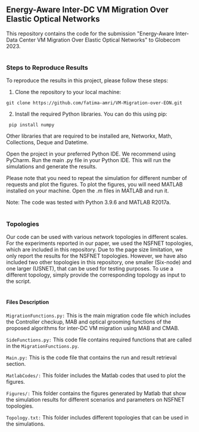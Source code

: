## Energy-Aware Inter-DC VM Migration Over Elastic Optical Networks
This repository contains the code for the submission "Energy-Aware Inter-Data Center VM Migration Over Elastic Optical Networks" to Globecom 2023.
#

### Steps to Reproduce Results

To reproduce the results in this project, please follow these steps:
1. Clone the repository to your local machine:

``` git clone https://github.com/fatima-amri/VM-Migration-over-EON.git ```

2. Install the required Python libraries. You can do this using pip:

``` pip install numpy``` 

Other libraries that are required to be installed are, Networkx, Math, Collections, Deque and Datetime.

Open the project in your preferred Python IDE. We recommend using PyCharm.
Run the main .py file in your Python IDE. This will run the simulations and generate the results.

Please note that you need to repeat the simulation for different number of requests and plot the figures.
To plot the figures, you will need MATLAB installed on your machine. Open the .m files in MATLAB and run it.

Note: The code was tested with Python 3.9.6 and MATLAB R2017a.

#

### Topologies

Our code can be used with various network topologies in different scales. For the experiments reported in our paper, we used the NSFNET topologies, which are included in this repository. Due to the page size limitation, we only report the results for the NSFNET topologies. However, we have also included two other topologies in this repository, one smaller (Six-node) and one larger (USNET), that can be used for testing purposes. 
To use a different topology, simply provide the corresponding topology as input to the script.

#

#### Files Description

`MigrationFunctions.py:` This is the main migration code file which includes the Controller checkup, MAB and optical grooming functions of the proposed algorithms for inter-DC VM migration using MAB and CMAB.

`SideFunctions.py:` This code file contains required functions that are called in the `MigrationFunctions.py`.

`Main.py:` This is the code file that contains the run and result retrieval section.

`MatlabCodes/:` This folder includes the Matlab codes that used to plot the figures.

`Figures/:` This folder contains the figures generated by Matlab that show the simulation results for different scenarios and parameters on NSFNET topologies.

`Topology.txt:` This folder includes different topologies that can be used in the simulations.
  

